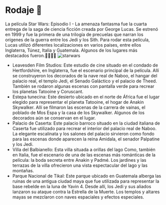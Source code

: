 

# Rodaje 🎥

La película Star Wars: Episodio I - La amenaza fantasma fue la cuarta entrega de la saga de ciencia ficción creada por George Lucas. Se estrenó en 1999 y fue la primera de una trilogía de precuelas que narran los orígenes de la guerra entre los Jedi y los Sith. Para rodar esta película, Lucas utilizó diferentes localizaciones en varios países, entre ellos Inglaterra, Túnez, Italia y Guatemala. Algunos de los lugares más destacados fueron.😶‍🌫️😶‍🌫️
![starwars](https://static.wikia.nocookie.net/esstarwars/images/d/dd/Star_Wars_epI.jpg/revision/latest?cb=20060331023235)

- Leavesden Film Studios: Este estudio de cine situado en el condado de Hertfordshire, en Inglaterra, fue el escenario principal de la película. Allí se construyeron los decorados de la nave real de Naboo, el hangar del palacio real, el templo Jedi, el Senado Galáctico y el palacio de Theed. También se rodaron algunas escenas con pantalla verde para recrear los planetas Tatooine y Coruscant.
- Estepa tunecina: Este desierto ubicado en el norte de África fue el lugar elegido para representar el planeta Tatooine, el hogar de Anakin Skywalker. Allí se filmaron las escenas de la carrera de vainas, el poblado de Mos Espa y la casa de los Skywalker. Algunos de los decorados aún se conservan en el lugar.
- Palacio de Caserta: Este palacio barroco situado en la ciudad italiana de Caserta fue utilizado para recrear el interior del palacio real de Naboo. La elegante escalinata y los salones del palacio sirvieron como fondo para las escenas donde aparecen la reina Amidala, el senador Palpatine y los Jedi.
- Villa del Balbianello: Esta villa situada a orillas del lago Como, también en Italia, fue el escenario de una de las escenas más románticas de la película: la boda secreta entre Anakin y Padmé. Los jardines y las terrazas de la villa ofrecieron una vista espectacular del lago y las montañas.
- Parque Nacional de Tikal: Este parque ubicado en Guatemala alberga las ruinas de una antigua ciudad maya que fue utilizada para representar la base rebelde en la luna de Yavin 4. Desde allí, los Jedi y sus aliados lanzaron su ataque contra la Estrella de la Muerte. Los templos y altares mayas se mezclaron con naves espaciales y efectos especiales.

